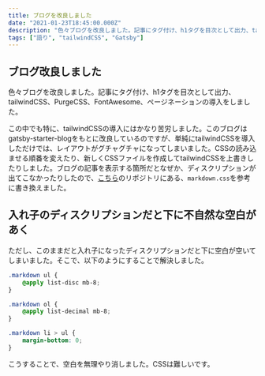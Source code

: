 ```yaml
---
title: ブログを改良しました
date: "2021-01-23T18:45:00.000Z"
description: "色々ブログを改良しました。記事にタグ付け、h1タグを目次として出力、tailwindCSS、PurgeCSS、FontAwesome、ページネーションの導入をしました。"
tags: ["語り", "tailwindCSS", "Gatsby"]
---
```


## ブログ改良しました

色々ブログを改良しました。記事にタグ付け、h1タグを目次として出力、tailwindCSS、PurgeCSS、FontAwesome、ページネーションの導入をしました。

この中でも特に、tailwindCSSの導入にはかなり苦労しました。このブログはgatsby-starter-blogをもとに改良しているのですが、単純にtailwindCSSを導入しただけでは、レイアウトがグチャグチャになってしまいました。CSSの読み込ませる順番を変えたり、新しくCSSファイルを作成してtailwindCSSを上書きしたりしました。ブログの記事を表示する箇所だとなぜか、ディスクリプションが出てこなかったりしたので、[こちら](https://github.com/andrezzoid/gatsby-starter-blog-tailwindcss)のリポジトリにある、`markdown.css`を参考に書き換えました。

## 入れ子のディスクリプションだと下に不自然な空白があく
ただし、このままだと入れ子になったディスクリプションだと下に空白が空いてしまいました。そこで、以下のようにすることで解決しました。
```css{9-11}:title=markdown.css
.markdown ul {
    @apply list-disc mb-8;
}

.markdown ol {
    @apply list-decimal mb-8;
}

.markdown li > ul {
    margin-bottom: 0;
}
```
こうすることで、空白を無理やり消しました。CSSは難しいです。